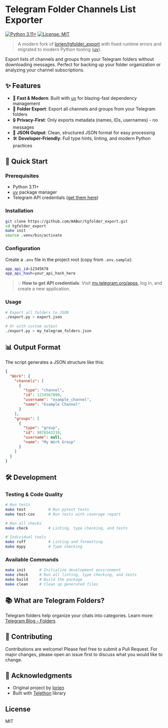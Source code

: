 # Telegram Folder Channels List Exporter

[![Python 3.11+](https://img.shields.io/badge/python-3.11+-blue.svg)](https://www.python.org/downloads/)
[![License: MIT](https://img.shields.io/badge/License-MIT-yellow.svg)](https://opensource.org/licenses/MIT)

> A modern fork of [lorien/tgfolder_export](https://github.com/lorien/tgfolder_export) with fixed runtime errors and migrated to modern Python tooling ([uv](https://docs.astral.sh/uv/)).

Export lists of channels and groups from your Telegram folders without downloading messages. Perfect for backing up your folder organization or analyzing your channel subscriptions.

## ✨ Features

- 🚀 **Fast & Modern**: Built with [uv](https://docs.astral.sh/uv/) for blazing-fast dependency management
- 📁 **Folder Export**: Export all channels and groups from your Telegram folders
- 🔒 **Privacy-First**: Only exports metadata (names, IDs, usernames) - no messages
- 📄 **JSON Output**: Clean, structured JSON format for easy processing
- 🛠️ **Developer-Friendly**: Full type hints, linting, and modern Python practices

## 🚀 Quick Start

### Prerequisites

- Python 3.11+
- [uv](https://docs.astral.sh/uv/getting-started/installation/) package manager
- Telegram API credentials ([get them here](https://my.telegram.org/apps))

### Installation

```bash
git clone https://github.com/AABur/tgfolder_export.git
cd tgfolder_export
make init
source .venv/bin/activate
```

### Configuration

Create a `.env` file in the project root (copy from `.env.sample`):

```bash
app_api_id=12345678
app_api_hash=your_api_hash_here
```

> 💡 **How to get API credentials**: Visit [my.telegram.org/apps](https://my.telegram.org/apps), log in, and create a new application.

### Usage

```bash
# Export all folders to JSON
./export.py > export.json

# Or with custom output
./export.py > my_telegram_folders.json
```

## 📊 Output Format

The script generates a JSON structure like this:

```json
{
  "Work": {
    "channels": [
      {
        "type": "channel",
        "id": 1234567890,
        "username": "example_channel",
        "name": "Example Channel"
      }
    ],
    "groups": [
      {
        "type": "group",
        "id": 9876543210,
        "username": null,
        "name": "My Work Group"
      }
    ]
  }
}
```

## 🛠️ Development

### Testing & Code Quality

```bash
# Run tests
make test          # Run pytest tests
make test-cov      # Run tests with coverage report

# Run all checks
make check         # Linting, type checking, and tests

# Individual tools
make ruff          # Linting and formatting
make mypy          # Type checking
```

### Available Commands

```bash
make init      # Initialize development environment
make check     # Run all linting, type checking, and tests
make build     # Build the package
make clean     # Clean up generated files
```

## 📚 What are Telegram Folders?

Telegram folders help organize your chats into categories. Learn more: [Telegram Blog - Folders](https://telegram.org/blog/folders)

## 🤝 Contributing

Contributions are welcome! Please feel free to submit a Pull Request. For major changes, please open an issue first to discuss what you would like to change.

## 🙏 Acknowledgments

- Original project by [lorien](https://github.com/lorien/tgfolder_export)
- Built with [Telethon](https://github.com/LonamiWebs/Telethon) library

## License

MIT
